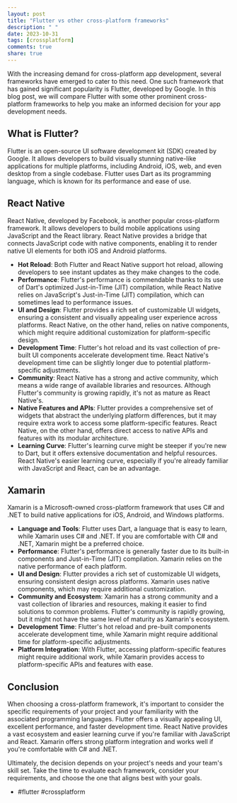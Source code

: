 ```yaml
---
layout: post
title: "Flutter vs other cross-platform frameworks"
description: " "
date: 2023-10-31
tags: [crossplatform]
comments: true
share: true
---
```


With the increasing demand for cross-platform app development, several frameworks have emerged to cater to this need. One such framework that has gained significant popularity is Flutter, developed by Google. In this blog post, we will compare Flutter with some other prominent cross-platform frameworks to help you make an informed decision for your app development needs.

## What is Flutter?

Flutter is an open-source UI software development kit (SDK) created by Google. It allows developers to build visually stunning native-like applications for multiple platforms, including Android, iOS, web, and even desktop from a single codebase. Flutter uses Dart as its programming language, which is known for its performance and ease of use.

## React Native

React Native, developed by Facebook, is another popular cross-platform framework. It allows developers to build mobile applications using JavaScript and the React library. React Native provides a bridge that connects JavaScript code with native components, enabling it to render native UI elements for both iOS and Android platforms.

- **Hot Reload**: Both Flutter and React Native support hot reload, allowing developers to see instant updates as they make changes to the code.
- **Performance**: Flutter's performance is commendable thanks to its use of Dart's optimized Just-in-Time (JIT) compilation, while React Native relies on JavaScript's Just-in-Time (JIT) compilation, which can sometimes lead to performance issues.
- **UI and Design**: Flutter provides a rich set of customizable UI widgets, ensuring a consistent and visually appealing user experience across platforms. React Native, on the other hand, relies on native components, which might require additional customization for platform-specific design.
- **Development Time**: Flutter's hot reload and its vast collection of pre-built UI components accelerate development time. React Native's development time can be slightly longer due to potential platform-specific adjustments.
- **Community**: React Native has a strong and active community, which means a wide range of available libraries and resources. Although Flutter's community is growing rapidly, it's not as mature as React Native's.
- **Native Features and APIs**: Flutter provides a comprehensive set of widgets that abstract the underlying platform differences, but it may require extra work to access some platform-specific features. React Native, on the other hand, offers direct access to native APIs and features with its modular architecture.
- **Learning Curve**: Flutter's learning curve might be steeper if you're new to Dart, but it offers extensive documentation and helpful resources. React Native's easier learning curve, especially if you're already familiar with JavaScript and React, can be an advantage.

## Xamarin

Xamarin is a Microsoft-owned cross-platform framework that uses C# and .NET to build native applications for iOS, Android, and Windows platforms.

- **Language and Tools**: Flutter uses Dart, a language that is easy to learn, while Xamarin uses C# and .NET. If you are comfortable with C# and .NET, Xamarin might be a preferred choice.
- **Performance**: Flutter's performance is generally faster due to its built-in components and Just-in-Time (JIT) compilation. Xamarin relies on the native performance of each platform.
- **UI and Design**: Flutter provides a rich set of customizable UI widgets, ensuring consistent design across platforms. Xamarin uses native components, which may require additional customization.
- **Community and Ecosystem**: Xamarin has a strong community and a vast collection of libraries and resources, making it easier to find solutions to common problems. Flutter's community is rapidly growing, but it might not have the same level of maturity as Xamarin's ecosystem.
- **Development Time**: Flutter's hot reload and pre-built components accelerate development time, while Xamarin might require additional time for platform-specific adjustments.
- **Platform Integration**: With Flutter, accessing platform-specific features might require additional work, while Xamarin provides access to platform-specific APIs and features with ease.

## Conclusion

When choosing a cross-platform framework, it's important to consider the specific requirements of your project and your familiarity with the associated programming languages. Flutter offers a visually appealing UI, excellent performance, and faster development time. React Native provides a vast ecosystem and easier learning curve if you're familiar with JavaScript and React. Xamarin offers strong platform integration and works well if you're comfortable with C# and .NET.

Ultimately, the decision depends on your project's needs and your team's skill set. Take the time to evaluate each framework, consider your requirements, and choose the one that aligns best with your goals. 

- #flutter #crossplatform